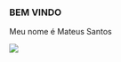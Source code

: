 ### BEM VINDO 

Meu nome é Mateus Santos

![](https://media1.tenor.com/m/AGrGD7zTMakAAAAC/one-piece-one-piece-law.gif)


